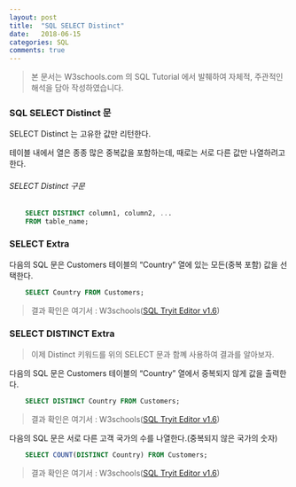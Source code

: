 ```yaml
---
layout: post
title:  "SQL SELECT Distinct"
date:   2018-06-15
categories: SQL
comments: true
---
```

> 본 문서는 W3schools.com 의 SQL Tutorial 에서 발췌하여 자체적, 주관적인 해석을 담아 작성하였습니다.  

### SQL SELECT Distinct 문
SELECT Distinct 는 고유한 값만 리턴한다.

테이블 내에서 열은 종종 많은 중복값을 포함하는데, 때로는 서로 다른 값만 나열하려고 한다.

###### SELECT Distinct 구문
```sql
	SELECT DISTINCT column1, column2, ...
	FROM table_name;
```

### SELECT Extra
다음의 SQL 문은 Customers 테이블의 “Country” 열에 있는 모든(중복 포함) 값을 선택한다.
```sql
	SELECT Country FROM Customers;
```

> 결과 확인은 여기서 : W3schools([SQL Tryit Editor v1.6](https://www.w3schools.com/sql/trysql.asp?filename=trysql_select_no_distinct))  

### SELECT DISTINCT Extra
> 이제 Distinct 키워드를 위의 SELECT 문과 함꼐 사용하여 결과를 알아보자.

다음의 SQL 문은 Customers 테이블의 “Country” 열에서 중복되지 않게 값을 출력한다.
```sql
	SELECT DISTINCT Country FROM Customers;
```

> 결과 확인은 여기서 : W3schools([SQL Tryit Editor v1.6](https://www.w3schools.com/sql/trysql.asp?filename=trysql_select_distinct))  

다음의 SQL 문은 서로 다른 고객 국가의 수를 나열한다.(중복되지 않은 국가의 숫자)
```sql
	SELECT COUNT(DISTINCT Country) FROM Customers;
```

> 결과 확인은 여기서 : W3schools([SQL Tryit Editor v1.6](https://www.w3schools.com/sql/trysql.asp?filename=trysql_select_distinct2))  
